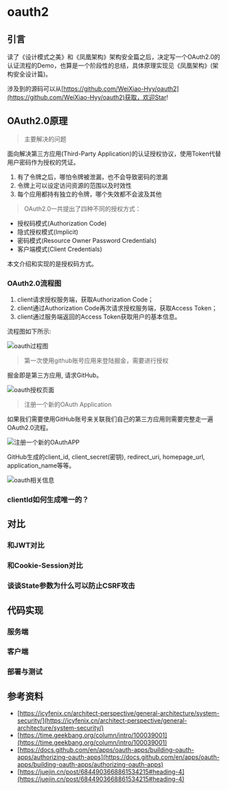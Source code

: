 # oauth2

## 引言

读了《设计模式之美》和《凤凰架构》架构安全篇之后，决定写一个OAuth2.0的认证流程的Demo，也算是一个阶段性的总结，具体原理实现见《凤凰架构》(架构安全设计篇)。

涉及到的源码可以从[https://github.com/WeiXiao-Hyy/oauth2](https://github.com/WeiXiao-Hyy/oauth2)获取，欢迎Star!

## OAuth2.0原理

> 主要解决的问题

面向解决第三方应用(Third-Party Application)的认证授权协议，使用Token代替用户密码作为授权的凭证。

1. 有了令牌之后，哪怕令牌被泄漏，也不会导致密码的泄漏
2. 令牌上可以设定访问资源的范围以及时效性
3. 每个应用都持有独立的令牌，哪个失效都不会波及其他

> OAuth2.0一共提出了四种不同的授权方式：

- 授权码模式(Authorization Code)
- 隐式授权模式(Implicit)
- 密码模式(Resource Owner Password Credentials)
- 客户端模式(Client Credentials)

本文介绍和实现的是授权码方式。

### OAuth2.0流程图

1. client请求授权服务端，获取Authorization Code；
2. client通过Authorization Code再次请求授权服务端，获取Access Token；
3. client通过服务端返回的Access Token获取用户的基本信息。

流程图如下所示:

![oauth过程图](./docs/imgs/oauth过程图.png)

> 第一次使用github账号应用来登陆掘金，需要进行授权

掘金即是第三方应用, 请求GitHub。

![oauth授权页面](./docs/imgs/oauth授权页面.png)

> 注册一个新的OAuth Application

如果我们需要使用GitHub账号来关联我们自己的第三方应用则需要完整走一遍OAuth2.0流程。

![注册一个新的OAuthAPP](./docs/imgs/注册一个新的OAuthAPP.png)

GitHub生成的client_id, client_secret(密钥), redirect_uri, homepage_url, application_name等等。

![oauth相关信息](./docs/imgs/oauth相关信息.png)

### clientId如何生成唯一的？

## 对比

### 和JWT对比

### 和Cookie-Session对比

### 谈谈State参数为什么可以防止CSRF攻击

## 代码实现

### 服务端

### 客户端

### 部署与测试

## 参考资料

- [https://icyfenix.cn/architect-perspective/general-architecture/system-security/](https://icyfenix.cn/architect-perspective/general-architecture/system-security/)
- [https://time.geekbang.org/column/intro/100039001](https://time.geekbang.org/column/intro/100039001)
- [https://docs.github.com/en/apps/oauth-apps/building-oauth-apps/authorizing-oauth-apps](https://docs.github.com/en/apps/oauth-apps/building-oauth-apps/authorizing-oauth-apps)
- [https://juejin.cn/post/6844903668861534215#heading-4](https://juejin.cn/post/6844903668861534215#heading-4)